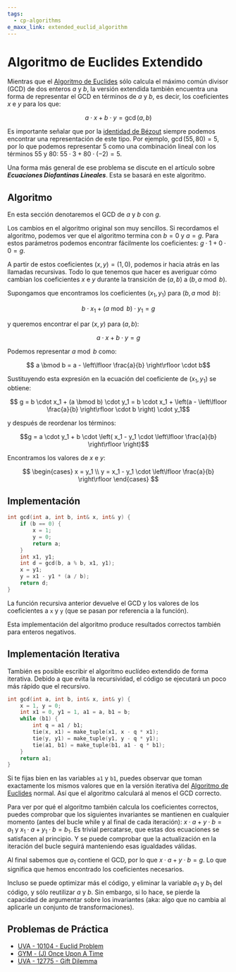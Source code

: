 ```yaml
---
tags:
  - cp-algorithms
e_maxx_link: extended_euclid_algorithm
---
```


# Algoritmo de Euclides Extendido

Mientras que el [Algoritmo de Euclides](euclid-algorithm) sólo calcula el máximo común divisor (GCD) de dos enteros $a$ y $b$, la versión extendida también encuentra una forma de representar el GCD en términos de $a$ y $b$, es decir, los coeficientes $x$ e $y$ para los que:

$$a \cdot x + b \cdot y = \gcd(a, b)$$

Es importante señalar que por la [identidad de Bézout](https://en.wikipedia.org/wiki/B%C3%A9zout%27s_identity) siempre podemos encontrar una representación de este tipo. Por ejemplo, $\gcd(55, 80) = 5$, por lo que podemos representar $5$ como una combinación lineal con los términos $55$ y $80$: $55 \cdot 3 + 80 \cdot (-2) = 5$.

Una forma más general de ese problema se discute en el artículo sobre _**Ecuaciones Diofantinas Lineales**_.
Esta se basará en este algoritmo.
<!-- [Ecuaciones Diofantinas Lineales](linear-diophantine-equation.md). -->

## Algoritmo

En esta sección denotaremos el GCD de $a$ y $b$ con $g$.

Los cambios en el algoritmo original son muy sencillos.
Si recordamos el algoritmo, podemos ver que el algoritmo termina con $b = 0$ y $a = g$.
Para estos parámetros podemos encontrar fácilmente los coeficientes: $g \cdot 1 + 0 \cdot 0 = g$.

A partir de estos coeficientes $(x, y) = (1, 0)$, podemos ir hacia atrás en las llamadas recursivas.
Todo lo que tenemos que hacer es averiguar cómo cambian los coeficientes $x$ e $y$ durante la transición de $(a, b)$ a $(b, a \bmod b)$.

Supongamos que encontramos los coeficientes $(x_1, y_1)$ para $(b, a \bmod b)$:

$$b \cdot x_1 + (a \bmod b) \cdot y_1 = g$$

y queremos encontrar el par $(x, y)$ para $(a, b)$:

$$ a \cdot x + b \cdot y = g$$

Podemos representar $a \bmod b$ como:

$$ a \bmod b = a - \left\lfloor \frac{a}{b} \right\rfloor \cdot b$$

Sustituyendo esta expresión en la ecuación del coeficiente de $(x_1, y_1)$ se obtiene:

$$ g = b \cdot x_1 + (a \bmod b) \cdot y_1 = b \cdot x_1 + \left(a - \left\lfloor \frac{a}{b} \right\rfloor \cdot b \right) \cdot y_1$$

y después de reordenar los términos:

$$g = a \cdot y_1 + b \cdot \left( x_1 - y_1 \cdot \left\lfloor \frac{a}{b} \right\rfloor \right)$$

Encontramos los valores de $x$ e $y$:

$$
\begin{cases}
x = y_1 \\
y = x_1 - y_1 \cdot \left\lfloor \frac{a}{b} \right\rfloor
\end{cases}
$$

## Implementación

```cpp title="extended_gcd"
int gcd(int a, int b, int& x, int& y) {
    if (b == 0) {
        x = 1;
        y = 0;
        return a;
    }
    int x1, y1;
    int d = gcd(b, a % b, x1, y1);
    x = y1;
    y = x1 - y1 * (a / b);
    return d;
}
```

La función recursiva anterior devuelve el GCD y los valores de los coeficientes a `x` y `y` (que se pasan por referencia a la función).

Esta implementación del algoritmo produce resultados correctos también para enteros negativos.

## Implementación Iterativa

También es posible escribir el algoritmo euclídeo extendido de forma iterativa.
Debido a que evita la recursividad, el código se ejecutará un poco más rápido que el recursivo.

```cpp title="extended_gcd_iter"
int gcd(int a, int b, int& x, int& y) {
    x = 1, y = 0;
    int x1 = 0, y1 = 1, a1 = a, b1 = b;
    while (b1) {
        int q = a1 / b1;
        tie(x, x1) = make_tuple(x1, x - q * x1);
        tie(y, y1) = make_tuple(y1, y - q * y1);
        tie(a1, b1) = make_tuple(b1, a1 - q * b1);
    }
    return a1;
}
```

Si te fijas bien en las variables `a1` y `b1`, puedes observar que toman exactamente los mismos valores que en la versión iterativa del [Algoritmo de Euclides](euclid-algorithm) normal. Así que el algoritmo calculará al menos el GCD correcto.

Para ver por qué el algoritmo también calcula los coeficientes correctos, puedes comprobar que los siguientes invariantes se mantienen en cualquier momento (antes del bucle while y al final de cada iteración): $x \cdot a + y \cdot b = a_1$ y $x_1 \cdot a + y_1 \cdot b = b_1$.
Es trivial percatarse, que estas dos ecuaciones se satisfacen al principio.
Y se puede comprobar que la actualización en la iteración del bucle seguirá manteniendo esas igualdades válidas.

Al final sabemos que $a_1$ contiene el GCD, por lo que $x \cdot a + y \cdot b = g$.
Lo que significa que hemos encontrado los coeficientes necesarios.

Incluso se puede optimizar más el código, y eliminar la variable $a_1$ y $b_1$ del código, y sólo reutilizar $a$ y $b$.
Sin embargo, si lo hace, se pierde la capacidad de argumentar sobre los invariantes (aka: algo que no cambia al aplicarle un conjunto de transformaciones).

## Problemas de Práctica

* [UVA - 10104 - Euclid Problem](https://uva.onlinejudge.org/index.php?option=com_onlinejudge&Itemid=8&page=show_problem&problem=1045)
* [GYM - (J) Once Upon A Time](http://codeforces.com/gym/100963)
* [UVA - 12775 - Gift Dilemma](https://uva.onlinejudge.org/index.php?option=com_onlinejudge&Itemid=8&page=show_problem&problem=4628)
